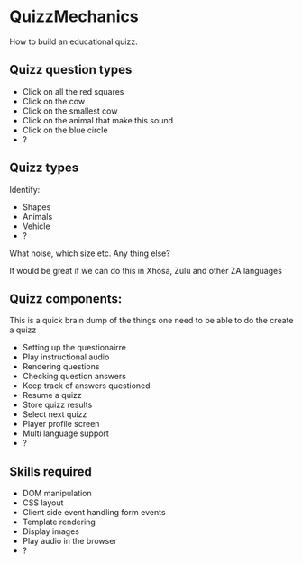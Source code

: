 # QuizzMechanics

How to build an educational quizz.

## Quizz question types

* Click on all the red squares
* Click on the cow
* Click on the smallest cow
* Click on the animal that make this sound
* Click on the blue circle
* ?

## Quizz types

Identify:

* Shapes
* Animals
* Vehicle
* ?

What noise, which size etc. Any thing else? 

It would be great if we can do this in Xhosa, Zulu and other ZA languages

## Quizz components:

This is a quick brain dump of the things one need to be able to do the create a quizz

* Setting up the questionairre
* Play instructional audio
* Rendering questions
* Checking question answers
* Keep track of answers questioned
* Resume a quizz
* Store quizz results
* Select next quizz
* Player profile screen
* Multi language support
* ?

## Skills required

* DOM manipulation
* CSS layout
* Client side event handling form events
* Template rendering
* Display images
* Play audio in the browser
* ?


